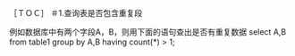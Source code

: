 ［ＴＯＣ］
＃1.查询表是否包含重复段

例如数据库中有两个字段A，B，则用下面的语句查出是否有重复数据
select A,B from table1 group by A,B having count(*) > 1;
